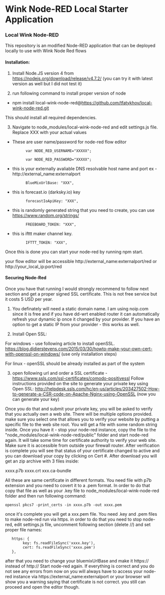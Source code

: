 Wink Node-RED Local Starter Application
====================================

### Local Wink Node-RED 
This repository is an modified  Node-RED application that can be deployed locally to use with Wink Node Red flows


#### Installation:
1. Install Node.JS version 4 from https://nodejs.org/download/release/v4.7.2/ (you can try it with latest version as well but I did not test it)

2. run following command to install proper version of node
* npm install local-wink-node-red@https://github.com/tfatykhov/local-wink-node-red.git

This should install all required dependencies.

3. Navigate to node_modules/local-wink-node-red and edit settings.js file. Replace XXX with your actual values
- These are user name/password for node-red flow editor
      
            var NODE_RED_USERNAME="XXXXX";

            var NODE_RED_PASSWORD="XXXXX";

- this is your externally avaliable DNS resolvable host name and port ex - http://external_name:externalport
       
            BlueMixUrlBase: "XXX",  
       
- this is forecast.io (darksky.io) key
       
            forecastIoApiKey: "XXX", 
       
- this is randomly generated string that you need to create, you can use https://www.random.org/strings/         
       
            FREEBOARD_TOKEN: "XXX", 
       
- this is ifttt maker channel key.       
        
            IFTTT_TOKEN: "XXX", 
        
Once this is done you can start your node-red by running npm start.

your flow editor will be accessible  http://external_name:externalport/red or http://your_local_ip:port/red


#### Securing Node-Red
Once you have that running I would strongly recommend to follow next section and get a proper signed SSL certificate. This is not free service but it costs 5 USD per year. 

1. You definately will need a static domain name. I am using noip.com since it is free and if you have dd-wrt enabled router it can automatically refresh your dynamic ip once it changed by your provider.
If you have an option to get a static IP from your provider - this works as well.

2. Install Open SSL:

For windows - use following article to install openSSL.
https://blog.didierstevens.com/2015/03/30/howto-make-your-own-cert-with-openssl-on-windows/ (use only installation steps)

For linux - openSSL should be already installed as part of the system

3. open following url and order a SSL certificate - https://www.ssls.com/ssl-certificates/comodo-positivessl
Follow instructions provided on the site to generate your private key using Open SSL:
http://helpdesk.ssls.com/hc/en-us/articles/203427502-How-to-generate-a-CSR-code-on-Apache-Nginx-using-OpenSSL (now you can generate your key)

Once you do that and submit your private key, you will be asked to verify that you actually own a web site. There will be multiple options provided. make sure you select one that allows you to verify your website by putting
a specific file to the web site root. You will get a file with some random string inside. Once you have it - stop your node-red instance, copy the file to the "node_modules/local-wink-node-red/public" folder and start node-red again.
It will take some time for certificate authority to verify your web site. Make sure it is accessible from outside your firewall router.
After verification is complete you will see that status of your certificate changed to active and you can download your copy by clicking on Cert #.
After download you will get an zip archive with 3 files inside:

xxxx.p7b
xxxx.crt
xxx.ca-bundle

All these are same certificate in different formats.
You need file with p7b extension and you need to covert it to a .pem format.
In order to do that copy that file as well as your .key file to node_modules/local-wink-node-red folder and then run following command:

    openssl pkcs7 -print_certs -in xxxx.p7b -out xxxx.pem

once it's complete you will get a xxx.pem file. You need .key and .pem files to make node-red run via https.
in order to do that you need to stop node-red, edit settings.js file, uncomment following section (delete //) and set proper file names:

       https: {
            key: fs.readFileSync('xxxx.key'),
            cert: fs.readFileSync('xxxx.pem')
       },

after that you need to change your bluemixUrlBase and make it https:// instead of http://
Start node-red again.
If everything is correct and you do not see any errors from now on you will always have to access your node-red instance via https://external_name:externalport or your browser will show you a warning saying that certificate is not correct.
you still can proceed and open the editor though.
